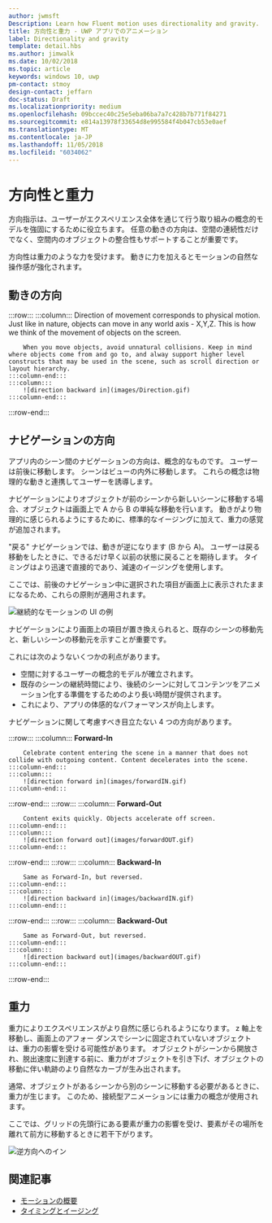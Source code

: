```yaml
---
author: jwmsft
Description: Learn how Fluent motion uses directionality and gravity.
title: 方向性と重力 - UWP アプリでのアニメーション
label: Directionality and gravity
template: detail.hbs
ms.author: jimwalk
ms.date: 10/02/2018
ms.topic: article
keywords: windows 10, uwp
pm-contact: stmoy
design-contact: jeffarn
doc-status: Draft
ms.localizationpriority: medium
ms.openlocfilehash: 09bccec40c25e5eba06ba7a7c428b7b771f84271
ms.sourcegitcommit: e814a13978f33654d8e995584f4b047cb53e0aef
ms.translationtype: MT
ms.contentlocale: ja-JP
ms.lasthandoff: 11/05/2018
ms.locfileid: "6034062"
---
```

# <a name="directionality-and-gravity"></a>方向性と重力

方向指示は、ユーザーがエクスペリエンス全体を通じて行う取り組みの概念的モデルを強固にするために役立ちます。 任意の動きの方向は、空間の連続性だけでなく、空間内のオブジェクトの整合性もサポートすることが重要です。

方向性は重力のような力を受けます。 動きに力を加えるとモーションの自然な操作感が強化されます。

## <a name="direction-of-movement"></a>動きの方向

:::row:::
    :::column:::
        Direction of movement corresponds to physical motion. Just like in nature, objects can move in any world axis - X,Y,Z. This is how we think of the movement of objects on the screen.

        When you move objects, avoid unnatural collisions. Keep in mind where objects come from and go to, and alway support higher level constructs that may be used in the scene, such as scroll direction or layout hierarchy.
    :::column-end:::
    :::column:::
        ![direction backward in](images/Direction.gif)
    :::column-end:::
:::row-end:::

## <a name="direction-of-navigation"></a>ナビゲーションの方向

アプリ内のシーン間のナビゲーションの方向は、概念的なものです。 ユーザーは前後に移動します。 シーンはビューの内外に移動します。 これらの概念は物理的な動きと連携してユーザーを誘導します。

ナビゲーションによりオブジェクトが前のシーンから新しいシーンに移動する場合、オブジェクトは画面上で A から B の単純な移動を行います。 動きがより物理的に感じられるようにするために、標準的なイージングに加えて、重力の感覚が追加されます。

"戻る" ナビゲーションでは、動きが逆になります (B から A)。 ユーザーは戻る移動をしたときに、できるだけ早く以前の状態に戻ることを期待します。 タイミングはより迅速で直接的であり、減速のイージングを使用します。

ここでは、前後のナビゲーション中に選択された項目が画面上に表示されたままになるため、これらの原則が適用されます。

![継続的なモーションの UI の例](images/continuous3.gif)

ナビゲーションにより画面上の項目が置き換えられると、既存のシーンの移動先と、新しいシーンの移動元を示すことが重要です。

これには次のようないくつかの利点があります。

- 空間に対するユーザーの概念的モデルが確立されます。
- 既存のシーンの継続時間により、後続のシーンに対してコンテンツをアニメーション化する準備をするためのより長い時間が提供されます。
- これにより、アプリの体感的なパフォーマンスが向上します。

ナビゲーションに関して考慮すべき目立たない 4 つの方向があります。

:::row:::
    :::column:::
        **Forward-In**

        Celebrate content entering the scene in a manner that does not collide with outgoing content. Content decelerates into the scene.
    :::column-end:::
    :::column:::
        ![direction forward in](images/forwardIN.gif)
    :::column-end:::
:::row-end:::
:::row:::
    :::column:::
        **Forward-Out**

        Content exits quickly. Objects accelerate off screen.
    :::column-end:::
    :::column:::
        ![direction forward out](images/forwardOUT.gif)
    :::column-end:::
:::row-end:::
:::row:::
    :::column:::
        **Backward-In**

        Same as Forward-In, but reversed.
    :::column-end:::
    :::column:::
        ![direction backward in](images/backwardIN.gif)
    :::column-end:::
:::row-end:::
:::row:::
    :::column:::
        **Backward-Out**

        Same as Forward-Out, but reversed.
    :::column-end:::
    :::column:::
        ![direction backward out](images/backwardOUT.gif)
    :::column-end:::
:::row-end:::

## <a name="gravity"></a>重力

重力によりエクスペリエンスがより自然に感じられるようになります。 z 軸上を移動し、画面上のアフォー ダンスでシーンに固定されていないオブジェクトは、重力の影響を受ける可能性があります。 オブジェクトがシーンから開放され、脱出速度に到達する前に、重力がオブジェクトを引き下げ、オブジェクトの移動に伴い軌跡のより自然なカーブが生み出されます。

通常、オブジェクトがあるシーンから別のシーンに移動する必要があるときに、重力が生じます。 このため、接続型アニメーションには重力の概念が使用されます。

ここでは、グリッドの先頭行にある要素が重力の影響を受け、要素がその場所を離れて前方に移動するときに若干下がります。

![逆方向へのイン](images/continuity-photos.gif)

## <a name="related-articles"></a>関連記事

- [モーションの概要](index.md)
- [タイミングとイージング](timing-and-easing.md)